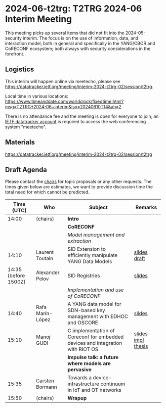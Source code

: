 # 2024-06-t2trg: T2TRG 2024-06 Interim Meeting

This meeting picks up several items that did not fit into the
2024-05-security interim.
The focus is on the use of information, data, and interaction model,
both in general and specifically in the YANG/CBOR and CoRECONF
ecosystem; both always with security considerations in the forefront.

## Logistics

This interim will happen online via meetecho, please see<br> <https://datatracker.ietf.org/meeting/interim-2024-t2trg-02/session/t2trg>.

Local time in various locations:<br>
<https://www.timeanddate.com/worldclock/fixedtime.html?msg=T2TRG+2024-06+interim&iso=20240610T14&ah=2>

There is no attendance fee and the meeting is open for everyone to
join; an [IETF datatracker account](https://datatracker.ietf.org/) is
required to access the web conferencing system "meetecho".

## Materials

<https://datatracker.ietf.org/meeting/interim-2024-t2trg-02/session/t2trg>

## Draft Agenda

Please contact the [chairs][] for topic proposals or any other
requests.
The times given below are estimates, we want to provide discussion
time the total need for which cannot be predicted.

|           Time (UTC) | Who              | Subject                                                                        | Remarks                               |
|----------------------|------------------|--------------------------------------------------------------------------------|---------------------------------------|
|                14:00 | (chairs)         | **Intro**                                                                      |                                       |
|                      |                  | **CoRECONF**                                                                   |                                       |
|                      |                  | *Model management and  extraction*                                             |                                       |
|                14:10 | Laurent Toutain  | SID Extension to efficiently manipulate YANG Data Models                       | [slides][slides-sidex] [draft][sidex] |
| 14:35 (before 1500Z) | Alexander Pelov  | SID Registries                                                                 | [slides][slides-reg]                  |
|                      |                  | *Implementation and use of CoRECONF*                                           |                                       |
|                14:40 | Rafa Marín-López | A YANG data model for SDN-based key management with EDHOC and OSCORE           | [slides][slides-sdn]                  |
|                15:10 | Manoj GUDI       | C implementation of Coreconf for embedded devices and integration with RIOT OS | [slides][slides-ccoreconf] [impl][impl-ccoreconf] [thesis][thesis-ccoreconf] |
|                      |                  | **Impulse talk: a future where models are pervasive**                          |                                       |
|                15:35 | Carsten Bormann  | Towards a device-infrastructure continuum in IoT and OT networks               |                                       |
|                15:50 | (chairs)         | **Wrapup**                                                                     |                                       |

[slides-sidex]: https://datatracker.ietf.org/meeting/interim-2024-t2trg-02/materials/slides-interim-2024-t2trg-02-sessa-sid-extension-01
[sidex]: https://datatracker.ietf.org/doc/draft-toutain-t2t-sid-extension/
[slides-reg]: https://datatracker.ietf.org/meeting/interim-2024-t2trg-02/materials/slides-interim-2024-t2trg-02-sessa-sid-registries-00
[slides-sdn]: https://datatracker.ietf.org/meeting/interim-2024-t2trg-02/materials/slides-interim-2024-t2trg-02-sessa-a-yang-data-model-for-sdn-based-key-management-with-edhoc-and-oscore-00
[slides-ccoreconf]: https://datatracker.ietf.org/meeting/interim-2024-t2trg-02/materials/slides-interim-2024-t2trg-02-sessa-ccoreconf-for-embedded-devices-riot-00
[impl-ccoreconf]: https://github.com/manojgudi/ccoreconf/
[thesis-ccoreconf]: https://drive.google.com/file/d/1rCWjvA-BDDnr4E6MNmh4FDIlq1AtWx9s/view
[chairs]: mailto:t2trg-chairs@irtf.org
